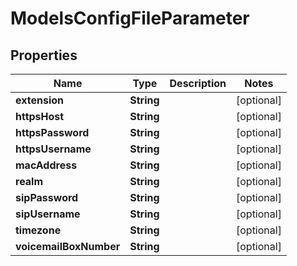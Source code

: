 

# ModelsConfigFileParameter

## Properties

Name | Type | Description | Notes
------------ | ------------- | ------------- | -------------
**extension** | **String** |  |  [optional]
**httpsHost** | **String** |  |  [optional]
**httpsPassword** | **String** |  |  [optional]
**httpsUsername** | **String** |  |  [optional]
**macAddress** | **String** |  |  [optional]
**realm** | **String** |  |  [optional]
**sipPassword** | **String** |  |  [optional]
**sipUsername** | **String** |  |  [optional]
**timezone** | **String** |  |  [optional]
**voicemailBoxNumber** | **String** |  |  [optional]




